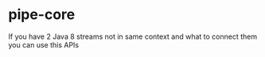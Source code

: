 # pipe-core
If you have 2 Java 8 streams not in same context and what to connect them you can use this APIs
